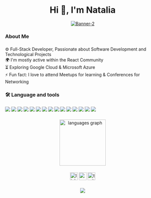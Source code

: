 <h1 align="center">Hi 👋, I'm Natalia</h1>
<div align="center">
  <a href="https://ibb.co/4VHH7kk"><img src="https://i.ibb.co/Tgsskyy/Banner-2.png" alt="Banner-2" border="0"></a>
</div>

###

<h3 align="left">About Me</h3>

###

<p align="left">⚙️ Full-Stack Developer, Passionate about Software Development and Technological Projects<br>🌍 I'm mostly active within the React Community<br>⏳ Exploring Google Cloud & Microsoft Azure<br>⚡ Fun fact: I love to attend Meetups for learning & Conferences for Networking</p>

###

<h3 align="left">🛠 Language and tools</h3>

###

<div align="left">
  <img src="https://skillicons.dev/icons?i=flutter">
  <img src="https://skillicons.dev/icons?i=angular">
  <img src="https://skillicons.dev/icons?i=react">
  <img src="https://skillicons.dev/icons?i=net">
  <img src="https://skillicons.dev/icons?i=ts">
  <img src="https://skillicons.dev/icons?i=postman">
  <img src="https://skillicons.dev/icons?i=git">
  <img src="https://skillicons.dev/icons?i=python">
  <img src="https://skillicons.dev/icons?i=html">
  <img src="https://skillicons.dev/icons?i=js">
  <img src="https://skillicons.dev/icons?i=docker">
  <img src="https://skillicons.dev/icons?i=linux">
  <img src="https://skillicons.dev/icons?i=c#">
  <img src="https://skillicons.dev/icons?i=blender">
  <img src="https://skillicons.dev/icons?i=unity">
</div>

###

<div align="center">
  <img src="https://github-readme-stats.vercel.app/api/top-langs?username=maurodesouza&locale=en&hide_title=false&layout=compact&card_width=320&langs_count=5&theme=dracula&hide_border=false" height="150" alt="languages graph"  />
</div>

###

<div align="center">
  <img src="https://img.shields.io/static/v1?message=LinkedIn&logo=linkedin&label=&color=0077B5&logoColor=white&labelColor=&style=for-the-badge" height="25" alt="linkedin logo"  />
  <img src="https://img.shields.io/static/v1?message=Youtube&logo=youtube&label=&color=FF0000&logoColor=white&labelColor=&style=for-the-badge" height="25" alt="youtube logo"  />
  <img src="https://img.shields.io/static/v1?message=Twitter&logo=twitter&label=&color=1DA1F2&logoColor=white&labelColor=&style=for-the-badge" height="25" alt="twitter logo"  />
</div>

###

<div align="center">
  <img src="https://visitor-badge.laobi.icu/badge?page_id=maurodesouza.maurodesouza&"  />
</div>

###
